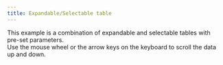 ```yaml
---
title: Expandable/Selectable table
---
```


This example is a combination of expandable and selectable tables with pre-set parameters.
<br/>
Use the mouse wheel or the arrow keys on the keyboard to scroll the data up and down.
